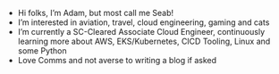 - Hi folks, I’m Adam, but most call me Seab!
- I’m interested in aviation, travel, cloud engineering, gaming and cats
- I’m currently a SC-Cleared Associate Cloud Engineer, continuously learning more about AWS, EKS/Kubernetes, CICD Tooling, Linux and some Python
- Love Comms and not averse to writing a blog if asked
